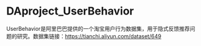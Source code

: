 # DAproject_UserBehavior
UserBehavior是阿里巴巴提供的一个淘宝用户行为数据集，用于隐式反馈推荐问题的研究。数据集链接：https://tianchi.aliyun.com/dataset/649
